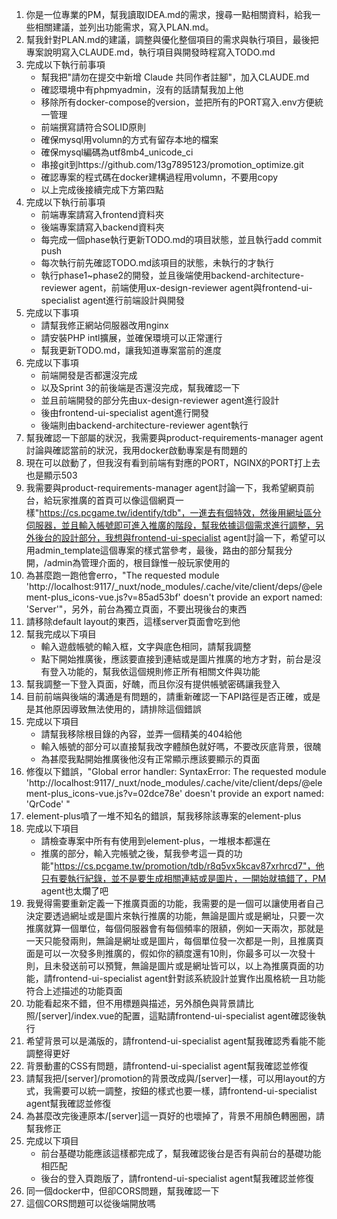 1. 你是一位專業的PM，幫我讀取IDEA.md的需求，搜尋一點相關資料，給我一些相關建議，並列出功能需求，寫入PLAN.md。
2. 幫我針對PLAN.md的建議，調整與優化整個項目的需求與執行項目，最後把專案說明寫入CLAUDE.md，執行項目與開發時程寫入TODO.md
3. 完成以下執行前事項
    - 幫我把"請勿在提交中新增 Claude 共同作者註腳"，加入CLAUDE.md
    - 確認環境中有phpmyadmin，沒有的話請幫我加上他
    - 移除所有docker-compose的version，並把所有的PORT寫入.env方便統一管理
    - 前端撰寫請符合SOLID原則
    - 確保mysql用volumn的方式有留存本地的檔案
    - 確保mysql編碼為utf8mb4_unicode_ci
    - 串接git到https://github.com/13g7895123/promotion_optimize.git
    - 確認專案的程式碼在docker建構過程用volumn，不要用copy
    - 以上完成後接續完成下方第四點
4. 完成以下執行前事項
    - 前端專案請寫入frontend資料夾
    - 後端專案請寫入backend資料夾
    - 每完成一個phase執行更新TODO.md的項目狀態，並且執行add commit push
    - 每次執行前先確認TODO.md該項目的狀態，未執行的才執行
    - 執行phase1~phase2的開發，並且後端使用backend-architecture-reviewer agent，前端使用ux-design-reviewer agent與frontend-ui-specialist agent進行前端設計與開發
5. 完成以下事項
    - 請幫我修正網站伺服器改用nginx
    - 請安裝PHP intl擴展，並確保環境可以正常運行
    - 幫我更新TODO.md，讓我知道專案當前的進度
6. 完成以下事項
    - 前端開發是否都還沒完成
    - 以及Sprint 3的前後端是否還沒完成，幫我確認一下
    - 並且前端開發的部分先由ux-design-reviewer agent進行設計
    - 後由frontend-ui-specialist agent進行開發
    - 後端則由backend-architecture-reviewer agent執行
7. 幫我確認一下部屬的狀況，我需要與product-requirements-manager agent討論與確認當前的狀況，我用docker啟動專案是有問題的
8. 現在可以啟動了，但我沒有看到前端有對應的PORT，NGINX的PORT打上去也是顯示503
9. 我需要與product-requirements-manager agent討論一下，我希望網頁前台，給玩家推廣的首頁可以像這個網頁一樣"https://cs.pcgame.tw/identify/tdb"，一進去有個特效，然後用網址區分伺服器，並且輸入帳號即可進入推廣的階段，幫我依據這個需求進行調整，另外後台的設計部分，我想與frontend-ui-specialist agent討論一下，希望可以用admin_template這個專案的樣式當參考，最後，路由的部分幫我分開，/admin為管理介面的，根目錄惟一般玩家使用的
10. 為甚麼跑一跑他會erro，"The requested module 'http://localhost:9117/_nuxt/node_modules/.cache/vite/client/deps/@element-plus_icons-vue.js?v=85ad53bf' doesn't provide an export named: 'Server'"，另外，前台為獨立頁面，不要出現後台的東西
11. 請移除default layout的東西，這樣server頁面會吃到他
12. 幫我完成以下項目
    - 輸入遊戲帳號的輸入框，文字與底色相同，請幫我調整
    - 點下開始推廣後，應該要直接到連結或是圖片推廣的地方才對，前台是沒有登入功能的，幫我依這個規則修正所有相關文件與功能
13. 幫我調整一下登入頁面，好醜，而且你沒有提供帳號密碼讓我登入
14. 目前前端與後端的溝通是有問題的，請重新確認一下API路徑是否正確，或是是其他原因導致無法使用的，請排除這個錯誤
15. 完成以下項目
    - 請幫我移除根目錄的內容，並弄一個精美的404給他
    - 輸入帳號的部分可以直接幫我改字體顏色就好嗎，不要改灰底背景，很醜
    - 為甚麼我點開始推廣後他沒有正常顯示應該要顯示的頁面
16. 修復以下錯誤，"Global error handler: SyntaxError: The requested module 'http://localhost:9117/_nuxt/node_modules/.cache/vite/client/deps/@element-plus_icons-vue.js?v=02dce78e' doesn't provide an export named: 'QrCode' "
17. element-plus噴了一堆不知名的錯誤，幫我移除該專案的element-plus
18. 完成以下項目
    - 請檢查專案中所有有使用到element-plus，一堆根本都還在
    - 推廣的部分，輸入完帳號之後，幫我參考這一頁的功能"https://cs.pcgame.tw/promotion/tdb/r8q5vx5kcav87xrhrcd7"，他只有要執行紀錄，並不是要生成相關連結或是圖片，一開始就搞錯了，PM agent也太爛了吧
19. 我覺得需要重新定義一下推廣頁面的功能，我需要的是一個可以讓使用者自己決定要透過網址或是圖片來執行推廣的功能，無論是圖片或是網址，只要一次推廣就算一個單位，每個伺服器會有每個頻率的限額，例如一天兩次，那就是一天只能發兩則，無論是網址或是圖片，每個單位發一次都是一則，且推廣頁面是可以一次發多則推廣的，假如你的額度還有10則，你最多可以一次發十則，且未發送前可以預覽，無論是圖片或是網址皆可以，以上為推廣頁面的功能，請frontend-ui-specialist agent針對該系統設計並實作出風格統一且功能符合上述描述的功能頁面
20. 功能看起來不錯，但不用標題與描述，另外顏色與背景請比照/[server]/index.vue的配置，這點請frontend-ui-specialist agent確認後執行
21. 希望背景可以是滿版的，請frontend-ui-specialist agent幫我確認秀看能不能調整得更好
22. 背景動畫的CSS有問題，請frontend-ui-specialist agent幫我確認並修復
23. 請幫我把/[server]/promotion的背景改成與/[server]一樣，可以用layout的方式，我需要可以統一調整，按鈕的樣式也要一樣，請frontend-ui-specialist agent幫我確認並修復
24. 為甚麼改完後連原本/[server]這一頁好的也壞掉了，背景不用顏色轉圈圈，請幫我修正
25. 完成以下項目
    - 前台基礎功能應該這樣都完成了，幫我確認後台是否有與前台的基礎功能相匹配
    - 後台的登入頁跑版了，請frontend-ui-specialist agent幫我確認並修復
26. 同一個docker中，但卻CORS問題，幫我確認一下
27. 這個CORS問題可以從後端開放嗎
